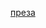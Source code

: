 [преза](https://docs.google.com/presentation/d/1oBEHrJd4eHZ8gGJAE-z36YrMkb0e3HI4/edit?usp=sharing&ouid=102600426426079093816&rtpof=true&sd=true)
